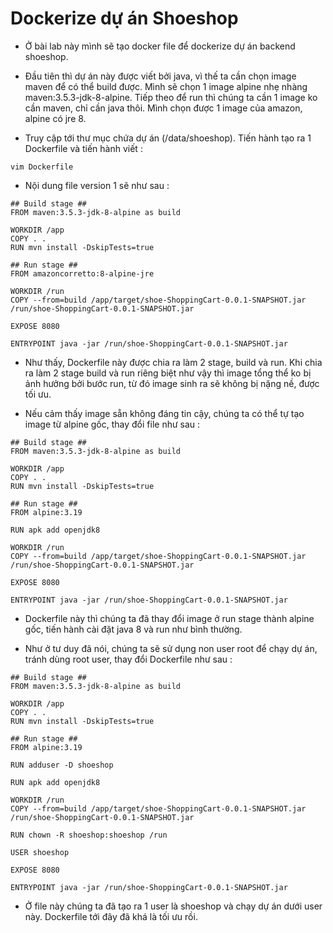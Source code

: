 # Dockerize dự án Shoeshop
- Ở bài lab này mình sẽ tạo docker file để dockerize dự án backend shoeshop.

- Đầu tiên thì dự án này được viết bởi java, vì thế ta cần chọn image maven để có thể build được. Mình sẽ chọn 1 image alpine nhẹ nhàng maven:3.5.3-jdk-8-alpine. Tiếp theo để run thì chúng ta cần 1 image ko cần maven, chỉ cần java thôi. Mình chọn được 1 image của amazon, alpine có jre 8.

- Truy cập tới thư mục chứa dự án (/data/shoeshop). Tiến hành tạo ra 1 Dockerfile và tiến hành viết :
```
vim Dockerfile
```

- Nội dung file version 1 sẽ như sau :

```
## Build stage ##
FROM maven:3.5.3-jdk-8-alpine as build

WORKDIR /app
COPY . .
RUN mvn install -DskipTests=true

## Run stage ##
FROM amazoncorretto:8-alpine-jre

WORKDIR /run
COPY --from=build /app/target/shoe-ShoppingCart-0.0.1-SNAPSHOT.jar /run/shoe-ShoppingCart-0.0.1-SNAPSHOT.jar

EXPOSE 8080

ENTRYPOINT java -jar /run/shoe-ShoppingCart-0.0.1-SNAPSHOT.jar
```

- Như thấy, Dockerfile này được chia ra làm 2 stage, build và run. Khi chia ra làm 2 stage build và run riêng biệt như vậy thì image tổng thể ko bị ảnh hưởng bởi bước run, từ đó image sinh ra sẽ không bị nặng nề, được tối ưu.

- Nếu cảm thấy image sẵn không đáng tin cậy, chúng ta có thể tự tạo image từ alpine gốc, thay đổi file như sau :

```
## Build stage ##
FROM maven:3.5.3-jdk-8-alpine as build

WORKDIR /app
COPY . .
RUN mvn install -DskipTests=true

## Run stage ##
FROM alpine:3.19

RUN apk add openjdk8

WORKDIR /run
COPY --from=build /app/target/shoe-ShoppingCart-0.0.1-SNAPSHOT.jar /run/shoe-ShoppingCart-0.0.1-SNAPSHOT.jar

EXPOSE 8080

ENTRYPOINT java -jar /run/shoe-ShoppingCart-0.0.1-SNAPSHOT.jar
```

- Dockerfile này thì chúng ta đã thay đổi image ở run stage thành alpine gốc, tiến hành cài đặt java 8 và run như bình thường.

- Như ở tư duy đã nói, chúng ta sẽ sử dụng non user root để chạy dự án, tránh dùng root user, thay đổi Dockerfile như sau :

```
## Build stage ##
FROM maven:3.5.3-jdk-8-alpine as build

WORKDIR /app
COPY . .
RUN mvn install -DskipTests=true

## Run stage ##
FROM alpine:3.19

RUN adduser -D shoeshop

RUN apk add openjdk8

WORKDIR /run
COPY --from=build /app/target/shoe-ShoppingCart-0.0.1-SNAPSHOT.jar /run/shoe-ShoppingCart-0.0.1-SNAPSHOT.jar

RUN chown -R shoeshop:shoeshop /run

USER shoeshop

EXPOSE 8080

ENTRYPOINT java -jar /run/shoe-ShoppingCart-0.0.1-SNAPSHOT.jar
```

- Ở file này chúng ta đã tạo ra 1 user là shoeshop và chạy dự án dưới user này. Dockerfile tới đây đã khá là tối ưu rồi.